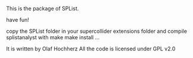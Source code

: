 This is the package of SPList.

have fun!

copy the SPList folder in your supercollider extensions folder
and compile splistanalyst with make make install ...

It is written by Olaf Hochherz
All the code is licensed under GPL v2.0
